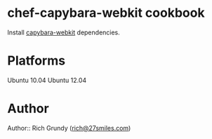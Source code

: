# chef-capybara-webkit cookbook

Install [capybara-webkit](https://github.com/thoughtbot/capybara-webkit) dependencies.

# Platforms

Ubuntu 10.04
Ubuntu 12.04

# Author

Author:: Rich Grundy (rich@27smiles.com)
